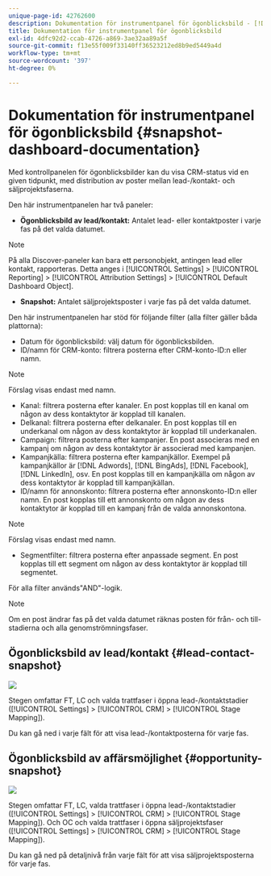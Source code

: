 ```yaml
---
unique-page-id: 42762600
description: Dokumentation för instrumentpanel för ögonblicksbild - [!DNL Marketo Measure] - Produktdokumentation
title: Dokumentation för instrumentpanel för ögonblicksbild
exl-id: 4dfc92d2-ccab-4726-a869-3ae32aa89a5f
source-git-commit: f13e55f009f33140ff36523212ed8b9ed5449a4d
workflow-type: tm+mt
source-wordcount: '397'
ht-degree: 0%

---
```


# Dokumentation för instrumentpanel för ögonblicksbild {#snapshot-dashboard-documentation}

Med kontrollpanelen för ögonblicksbilder kan du visa CRM-status vid en given tidpunkt, med distribution av poster mellan lead-/kontakt- och säljprojektsfaserna.

Den här instrumentpanelen har två paneler:

* **Ögonblicksbild av lead/kontakt:** Antalet lead- eller kontaktposter i varje fas på det valda datumet.

>[!NOTE]
>
>På alla Discover-paneler kan bara ett personobjekt, antingen lead eller kontakt, rapporteras. Detta anges i [!UICONTROL Settings] > [!UICONTROL Reporting] > [!UICONTROL Attribution Settings] > [!UICONTROL Default Dashboard Object].

* **Snapshot:** Antalet säljprojektsposter i varje fas på det valda datumet.

Den här instrumentpanelen har stöd för följande filter (alla filter gäller båda plattorna):

* Datum för ögonblicksbild: välj datum för ögonblicksbilden.
* ID/namn för CRM-konto: filtrera posterna efter CRM-konto-ID:n eller namn.

>[!NOTE]
>
>Förslag visas endast med namn.

* Kanal: filtrera posterna efter kanaler. En post kopplas till en kanal om någon av dess kontaktytor är kopplad till kanalen.
* Delkanal: filtrera posterna efter delkanaler. En post kopplas till en underkanal om någon av dess kontaktytor är kopplad till underkanalen.
* Campaign: filtrera posterna efter kampanjer. En post associeras med en kampanj om någon av dess kontaktytor är associerad med kampanjen.
* Kampanjkälla: filtrera posterna efter kampanjkällor. Exempel på kampanjkällor är [!DNL Adwords], [!DNL BingAds], [!DNL Facebook], [!DNL LinkedIn], osv. En post kopplas till en kampanjkälla om någon av dess kontaktytor är kopplad till kampanjkällan.
* ID/namn för annonskonto: filtrera posterna efter annonskonto-ID:n eller namn. En post kopplas till ett annonskonto om någon av dess kontaktytor är kopplad till en kampanj från de valda annonskontona.

>[!NOTE]
>
>Förslag visas endast med namn.

* Segmentfilter: filtrera posterna efter anpassade segment. En post kopplas till ett segment om någon av dess kontaktytor är kopplad till segmentet.

För alla filter används&quot;AND&quot;-logik.

>[!NOTE]
>
>Om en post ändrar fas på det valda datumet räknas posten för från- och till-stadierna och alla genomströmningsfaser.

## Ögonblicksbild av lead/kontakt {#lead-contact-snapshot}

![](assets/one.png)

Stegen omfattar FT, LC och valda trattfaser i öppna lead-/kontaktstadier ([!UICONTROL Settings] > [!UICONTROL CRM] > [!UICONTROL Stage Mapping]).

Du kan gå ned i varje fält för att visa lead-/kontaktposterna för varje fas.

## Ögonblicksbild av affärsmöjlighet {#opportunity-snapshot}

![](assets/two.png)

Stegen omfattar FT, LC, valda trattfaser i öppna lead-/kontaktstadier ([!UICONTROL Settings] > [!UICONTROL CRM] > [!UICONTROL Stage Mapping]). Och OC och valda trattfaser i öppna säljprojektsfaser ([!UICONTROL Settings] > [!UICONTROL CRM] > [!UICONTROL Stage Mapping]).

Du kan gå ned på detaljnivå från varje fält för att visa säljprojektsposterna för varje fas.
